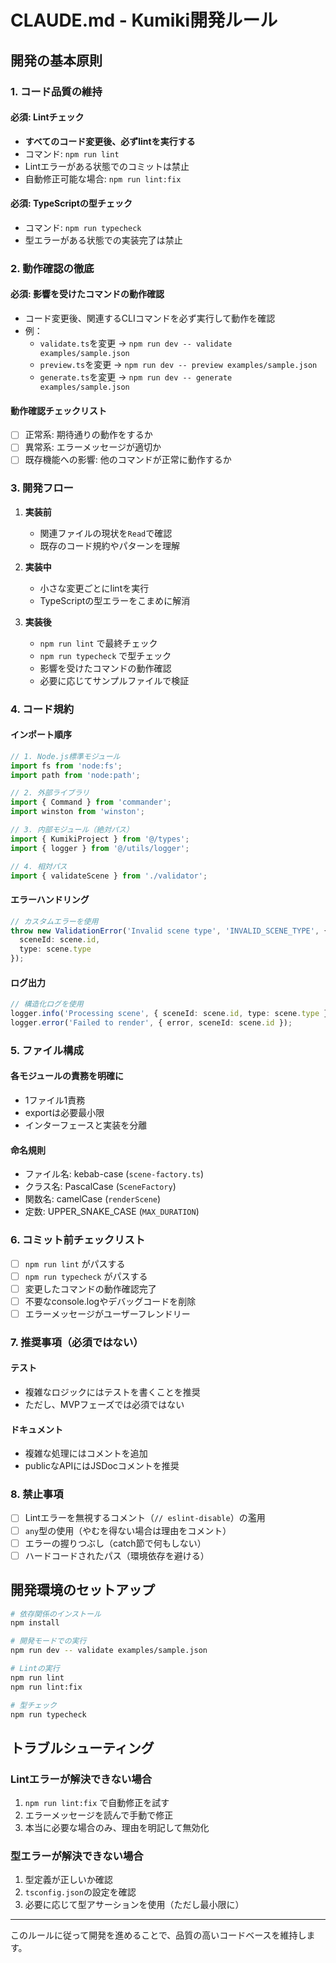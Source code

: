 # CLAUDE.md - Kumiki開発ルール

## 開発の基本原則

### 1. コード品質の維持

#### 必須: Lintチェック
- **すべてのコード変更後、必ずlintを実行する**
- コマンド: `npm run lint`
- Lintエラーがある状態でのコミットは禁止
- 自動修正可能な場合: `npm run lint:fix`

#### 必須: TypeScriptの型チェック
- コマンド: `npm run typecheck`
- 型エラーがある状態での実装完了は禁止

### 2. 動作確認の徹底

#### 必須: 影響を受けたコマンドの動作確認
- コード変更後、関連するCLIコマンドを必ず実行して動作を確認
- 例：
  - `validate.ts`を変更 → `npm run dev -- validate examples/sample.json`
  - `preview.ts`を変更 → `npm run dev -- preview examples/sample.json`
  - `generate.ts`を変更 → `npm run dev -- generate examples/sample.json`

#### 動作確認チェックリスト
- [ ] 正常系: 期待通りの動作をするか
- [ ] 異常系: エラーメッセージが適切か
- [ ] 既存機能への影響: 他のコマンドが正常に動作するか

### 3. 開発フロー

1. **実装前**
   - 関連ファイルの現状を`Read`で確認
   - 既存のコード規約やパターンを理解

2. **実装中**
   - 小さな変更ごとにlintを実行
   - TypeScriptの型エラーをこまめに解消

3. **実装後**
   - `npm run lint` で最終チェック
   - `npm run typecheck` で型チェック
   - 影響を受けたコマンドの動作確認
   - 必要に応じてサンプルファイルで検証

### 4. コード規約

#### インポート順序
```typescript
// 1. Node.js標準モジュール
import fs from 'node:fs';
import path from 'node:path';

// 2. 外部ライブラリ
import { Command } from 'commander';
import winston from 'winston';

// 3. 内部モジュール（絶対パス）
import { KumikiProject } from '@/types';
import { logger } from '@/utils/logger';

// 4. 相対パス
import { validateScene } from './validator';
```

#### エラーハンドリング
```typescript
// カスタムエラーを使用
throw new ValidationError('Invalid scene type', 'INVALID_SCENE_TYPE', {
  sceneId: scene.id,
  type: scene.type
});
```

#### ログ出力
```typescript
// 構造化ログを使用
logger.info('Processing scene', { sceneId: scene.id, type: scene.type });
logger.error('Failed to render', { error, sceneId: scene.id });
```

### 5. ファイル構成

#### 各モジュールの責務を明確に
- 1ファイル1責務
- exportは必要最小限
- インターフェースと実装を分離

#### 命名規則
- ファイル名: kebab-case (`scene-factory.ts`)
- クラス名: PascalCase (`SceneFactory`)
- 関数名: camelCase (`renderScene`)
- 定数: UPPER_SNAKE_CASE (`MAX_DURATION`)

### 6. コミット前チェックリスト

- [ ] `npm run lint` がパスする
- [ ] `npm run typecheck` がパスする
- [ ] 変更したコマンドの動作確認完了
- [ ] 不要なconsole.logやデバッグコードを削除
- [ ] エラーメッセージがユーザーフレンドリー

### 7. 推奨事項（必須ではない）

#### テスト
- 複雑なロジックにはテストを書くことを推奨
- ただし、MVPフェーズでは必須ではない

#### ドキュメント
- 複雑な処理にはコメントを追加
- publicなAPIにはJSDocコメントを推奨

### 8. 禁止事項

- [ ] Lintエラーを無視するコメント（`// eslint-disable`）の濫用
- [ ] `any`型の使用（やむを得ない場合は理由をコメント）
- [ ] エラーの握りつぶし（catch節で何もしない）
- [ ] ハードコードされたパス（環境依存を避ける）

## 開発環境のセットアップ

```bash
# 依存関係のインストール
npm install

# 開発モードでの実行
npm run dev -- validate examples/sample.json

# Lintの実行
npm run lint
npm run lint:fix

# 型チェック
npm run typecheck
```

## トラブルシューティング

### Lintエラーが解決できない場合
1. `npm run lint:fix` で自動修正を試す
2. エラーメッセージを読んで手動で修正
3. 本当に必要な場合のみ、理由を明記して無効化

### 型エラーが解決できない場合
1. 型定義が正しいか確認
2. `tsconfig.json`の設定を確認
3. 必要に応じて型アサーションを使用（ただし最小限に）

---

このルールに従って開発を進めることで、品質の高いコードベースを維持します。